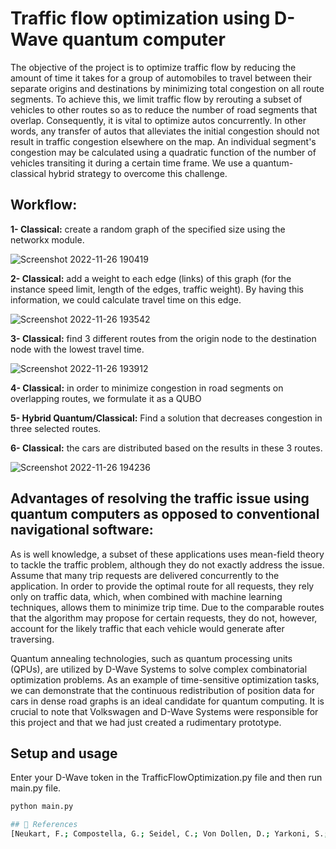 # Traffic flow optimization using D-Wave quantum computer

The objective of the project is to optimize traffic flow by reducing the amount of time it takes for a group of automobiles to travel between their separate origins and destinations by minimizing total congestion on all route segments. To achieve this, we limit traffic flow by rerouting a subset of vehicles to other routes so as to reduce the number of road segments that overlap. Consequently, it is vital to optimize autos concurrently. In other words, any transfer of autos that alleviates the initial congestion should not result in traffic congestion elsewhere on the map. An individual segment's congestion may be calculated using a quadratic function of the number of vehicles transiting it during a certain time frame. We use a quantum-classical hybrid strategy to overcome this challenge.

## Workflow:
**1-  Classical:** create a random graph of the specified size using the networkx module.

![Screenshot 2022-11-26 190419](https://user-images.githubusercontent.com/51785162/204097491-b92995cb-6581-4cbe-a99e-f149c1006fe4.jpg)

**2- Classical:** add a weight to each edge (links) of this graph (for the instance speed limit, length of the edges, traffic weight). By having this information, we could calculate travel time on this edge.

![Screenshot 2022-11-26 193542](https://user-images.githubusercontent.com/51785162/204097957-6d589513-ebf3-4897-83cb-f7b8f2389aba.jpg)

**3- Classical:** find 3 different routes from the origin node to the destination node with the lowest travel time.

![Screenshot 2022-11-26 193912](https://user-images.githubusercontent.com/51785162/204098066-c02a3eeb-5fe9-4c06-94fd-b1df65c6b3c7.jpg)

**4- Classical:** in order to minimize congestion in road segments on overlapping routes, we formulate it as a QUBO 

**5- Hybrid Quantum/Classical:** Find a solution that decreases congestion in three selected routes.

**6- Classical:** the cars are distributed based on the results in these 3 routes.

![Screenshot 2022-11-26 194236](https://user-images.githubusercontent.com/51785162/204098185-e590cb7c-6c5c-4297-84e3-3e8e503626e5.jpg)

## Advantages of resolving the traffic issue using quantum computers as opposed to conventional navigational software:

As is well knowledge, a subset of these applications uses mean-field theory to tackle the traffic problem, although they do not exactly address the issue. Assume that many trip requests are delivered concurrently to the application. In order to provide the optimal route for all requests, they rely only on traffic data, which, when combined with machine learning techniques, allows them to minimize trip time. Due to the comparable routes that the algorithm may propose for certain requests, they do not, however, account for the likely traffic that each vehicle would generate after traversing.



Quantum annealing technologies, such as quantum processing units (QPUs), are utilized by D-Wave Systems to solve complex combinatorial optimization problems. As an example of time-sensitive optimization tasks, we can demonstrate that the continuous redistribution of position data for cars in dense road graphs is an ideal candidate for quantum computing. It is crucial to note that Volkswagen and D-Wave Systems were responsible for this project and that we had just created a rudimentary prototype.

## Setup and usage

Enter your D-Wave token in the TrafficFlowOptimization.py file and then run main.py file.

```bash
python main.py

## 🔗 References
[Neukart, F.; Compostella, G.; Seidel, C.; Von Dollen, D.; Yarkoni, S.; Parney, B., Traffic flow optimization using a quantum annealer. Frontiers in ICT 2017, 4, 29.](https://www.frontiersin.org/articles/10.3389/fict.2017.00029/full)
```
